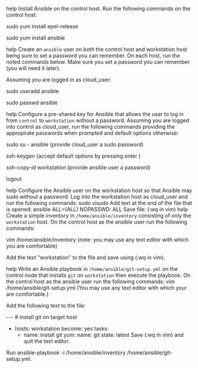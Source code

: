 help
Install Ansible on the control host.
Run the following commands on the control host:

sudo yum install epel-release

sudo yum install ansible

help
Create an `ansible` user on both the control host and workstation host being sure to set a password you can remember.
On each host, run the noted commands below. Make sure you set a password you can remember (you will need it later).

Assuming you are logged in as cloud_user:

sudo useradd ansible

sudo passwd ansible

help
Configure a pre-shared key for Ansible that allows the user to log in from `control` to `workstation` without a password. 
Assuming you are logged into control as cloud_user, run the following commands providing the appropirate passwords when prompted and default options otherwise:

sudo su - ansible (provide cloud_user a sudo password)

ssh-keygen (accept default options by pressing enter )

ssh-copy-id workstation (provide ansible user a password)

logout

help
Configure the Ansible user on the workstation host so that Ansible may sudo without a password.
Log into the workstation host as cloud_user and run the following commands:
sudo visudo
Add text at the end of the file that is opened:
ansible ALL=(ALL) NOPASSWD: ALL
Save file:
(:wq in vim)
help
Create a simple inventory in `/home/ansible/inventory` consisting of only the `workstation` host. 
On the control host as the ansible user run the following commands:

vim /home/ansible/inventory (note: you may use any text editor with which you are comfortable)

Add the text "workstation" to the file and save using (:wq in vim).

help
Write an Ansible playbook in `/home/ansible/git-setup.yml` on the control node that installs `git` on `workstation` then execute the playbook.
On the control host as the ansible user run the following commands:
vim /home/ansible/git-setup.yml (You may use any text editor with which your are comfortable.)

Add the following text to the file:

  --- # install git on target host
  - hosts: workstation
    become: yes
    tasks:
    - name: install git
      yum:
        name: git
        state: latest
Save (:wq in vim) and quit the text editor.

Run ansible-playbook -i /home/ansible/inventory /home/ansible/git-setup.yml.
